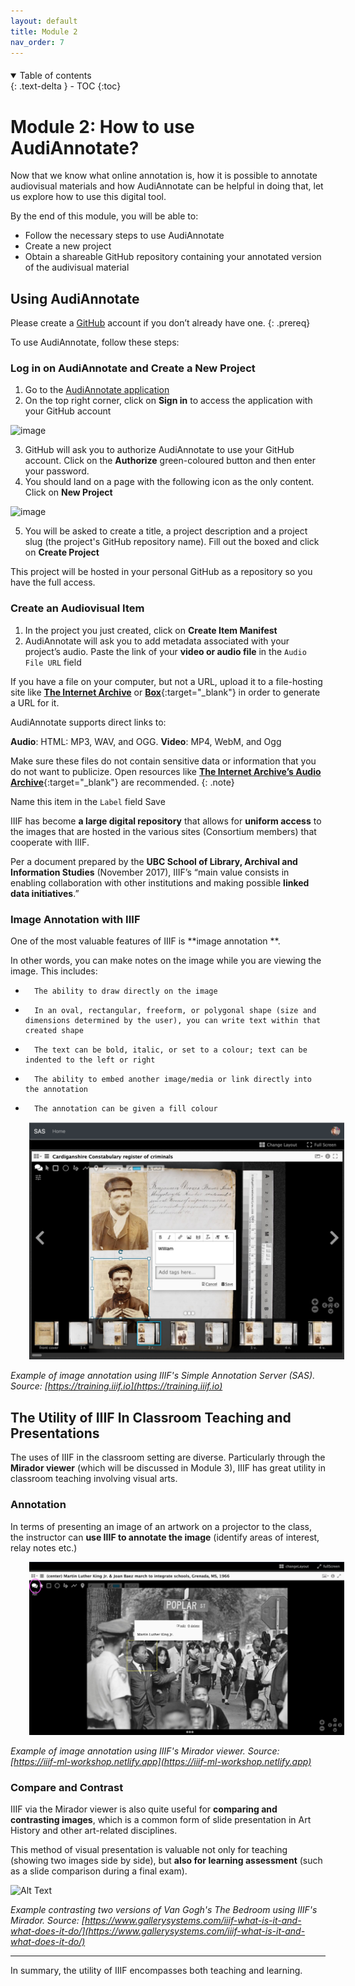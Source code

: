 ```yaml
---
layout: default
title: Module 2
nav_order: 7
---
```


<p style="margin-bottom: 20px"></p>

<details open markdown="block">
  <summary>
    Table of contents
  </summary>
  {: .text-delta }
 - TOC
{:toc}
</details>

# Module 2: How to use AudiAnnotate?

Now that we know what online annotation is, how it is possible to annotate audiovisual materials and how AudiAnnotate can be helpful in doing that, let us explore how to use this digital tool.

By the end of this module, you will be able to:

*  Follow the necessary steps to use AudiAnnotate
*  Create a new project
*  Obtain a shareable GitHub repository containing your annotated version of the audivisual material

## Using AudiAnnotate

Please create a [GitHub](https://github.com/) account if you don’t already have one.
{: .prereq}

To use AudiAnnotate, follow these steps:

### Log in on AudiAnnotate and Create a New Project

1. Go to the [AudiAnnotate application](http://audiannotate.brumfieldlabs.com)
2. On the top right corner, click on **Sign in** to access the application with your GitHub account
   
![image](https://github.com/mylovedsystem/IntrotoIIIF/assets/140271862/a0f2104c-be8e-4d5c-a855-a9e5d777c253)

3. GitHub will ask you to authorize AudiAnnotate to use your GitHub account. Click on the **Authorize** green-coloured button and then enter your password.
4. You should land on a page with the following icon as the only content. Click on **New Project**

![image](https://github.com/mylovedsystem/IntrotoIIIF/assets/140271862/85bde92d-2c19-46d5-9f76-3b503ffe6bd4)

5. You will be asked to create a title, a project description and a project slug (the project's GitHub repository name). Fill out the boxed and click on **Create Project**

This project will be hosted in your personal GitHub as a repository so you have the full access.

### Create an Audiovisual Item

1. In the project you just created, click on **Create Item Manifest**
2. AudiAnnotate will ask you to add metadata associated with your project’s audio. Paste the link of your <b>video or audio file</b> in the `​​Audio File URL` field


If you have a file on your computer, but not a URL, upload it to a file-hosting site like [**The Internet Archive**](https://archive.org/) or [**Box**](https://box.com/){:target="_blank"}  in order to generate a URL for it. 

AudiAnnotate supports direct links to:

**Audio**: HTML: MP3, WAV, and OGG.
**Video**: MP4, WebM, and Ogg

Make sure these files do not contain sensitive data or information that you do not want to publicize. Open resources like [**The Internet Archive’s Audio Archive**](https://archive.org/details/audio){:target="_blank"} are recommended. 
{: .note} 



Name this item in the `Label` field
Save







IIIF has become **a large digital repository** that allows for **uniform access** to the images that are hosted in the various sites (Consortium members) that cooperate with IIIF. 
 
Per a document prepared by the **UBC School of Library, Archival and Information Studies** (November 2017), IIIF’s “main value consists in enabling collaboration with other institutions and making possible **linked data initiatives**.” 

### Image Annotation with IIIF
 
One of the most valuable features of IIIF is **image annotation **.

In other words, you can make notes on the image while you are viewing the image. This includes:

*       The ability to draw directly on the image
*       In an oval, rectangular, freeform, or polygonal shape (size and dimensions determined by the user), you can write text within that created shape
*       The text can be bold, italic, or set to a colour; text can be indented to the left or right 
*       The ability to embed another image/media or link directly into the annotation 
*       The annotation can be given a fill colour 

<img src="figures/imagen_2023-08-17_001252801.png" width="600" style="margin-left:30px"/>

*Example of image annotation using IIIF's Simple Annotation Server (SAS). Source: [https://training.iiif.io](https://training.iiif.io)*


## The Utility of IIIF In Classroom Teaching and Presentations

The uses of IIIF in the classroom setting are diverse. Particularly through the **Mirador viewer** (which will be discussed in Module 3), IIIF has great utility in classroom teaching involving visual arts. 
 
### Annotation

In terms of presenting an image of an artwork on a projector to the class, the instructor can **use IIIF to annotate the image** (identify areas of interest, relay notes etc.) 

<img src="figures/imagen_2023-08-17_002951534.png" width="600" style="margin-left:30px"/>

*Example of image annotation using IIIF's Mirador viewer. Source: [https://iiif-ml-workshop.netlify.app](https://iiif-ml-workshop.netlify.app)*


### Compare and Contrast

IIIF via the Mirador viewer is also quite useful for **comparing and contrasting images**, which is a common form of slide presentation in Art History and other art-related disciplines. 

This method of visual presentation is valuable not only for teaching (showing two images side by side), but **also for learning assessment** (such as a slide comparison during a final exam). 

![Alt Text](https://media.giphy.com/media/v1.Y2lkPTc5MGI3NjExamZ6M2hpMW80anI1aGczejY2ZmNzYnFsYjlhM2hyNmJoNDhjcHQ1bSZlcD12MV9pbnRlcm5hbF9naWZfYnlfaWQmY3Q9Zw/xZ2qXFeiXBL0yK1UDI/giphy.gif)

*Example contrasting two versions of Van Gogh's The Bedroom using IIIF's Mirador. Source: [https://www.gallerysystems.com/iiif-what-is-it-and-what-does-it-do/](https://www.gallerysystems.com/iiif-what-is-it-and-what-does-it-do/)*


---

In summary, the utility of IIIF encompasses both teaching and learning. 
